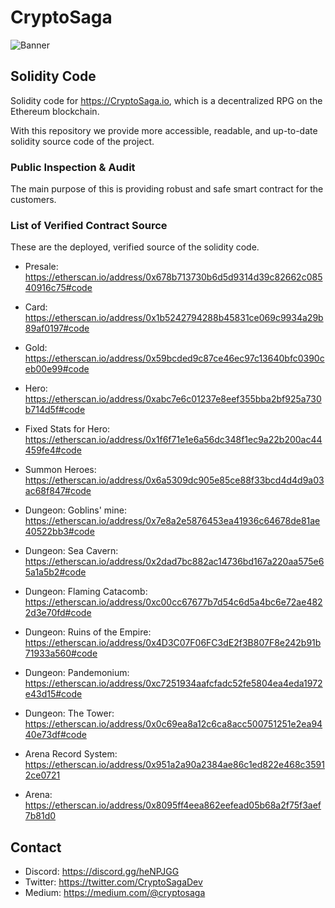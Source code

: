 # CryptoSaga

![Banner](https://cdn-images-1.medium.com/max/800/1*JB01ouLBbrl_tCSrge_FCg.png)

## Solidity Code

Solidity code for https://CryptoSaga.io, which is a decentralized RPG on the Ethereum blockchain.

With this repository we provide more accessible, readable, and up-to-date solidity source code of the project.

### Public Inspection & Audit

The main purpose of this is providing robust and safe smart contract for the customers.

### List of Verified Contract Source
These are the deployed, verified source of the solidity code.

* Presale: https://etherscan.io/address/0x678b713730b6d5d9314d39c82662c08540916c75#code

* Card: https://etherscan.io/address/0x1b5242794288b45831ce069c9934a29b89af0197#code

* Gold: https://etherscan.io/address/0x59bcded9c87ce46ec97c13640bfc0390ceb00e99#code

* Hero: https://etherscan.io/address/0xabc7e6c01237e8eef355bba2bf925a730b714d5f#code

* Fixed Stats for Hero: https://etherscan.io/address/0x1f6f71e1e6a56dc348f1ec9a22b200ac44459fe4#code

* Summon Heroes: https://etherscan.io/address/0x6a5309dc905e85ce88f33bcd4d4d9a03ac68f847#code

* Dungeon: Goblins' mine: https://etherscan.io/address/0x7e8a2e5876453ea41936c64678de81ae40522bb3#code

* Dungeon: Sea Cavern: https://etherscan.io/address/0x2dad7bc882ac14736bd167a220aa575e65a1a5b2#code

* Dungeon: Flaming Catacomb:  https://etherscan.io/address/0xc00cc67677b7d54c6d5a4bc6e72ae4822d3e70fd#code

* Dungeon: Ruins of the Empire:  https://etherscan.io/address/0x4D3C07F06FC3dE2f3B807F8e242b91b71933a560#code

* Dungeon: Pandemonium: https://etherscan.io/address/0xc7251934aafcfadc52fe5804ea4eda1972e43d15#code

* Dungeon: The Tower: https://etherscan.io/address/0x0c69ea8a12c6ca8acc500751251e2ea9440e73df#code

* Arena Record System: https://etherscan.io/address/0x951a2a90a2384ae86c1ed822e468c35912ce0721

* Arena: https://etherscan.io/address/0x8095ff4eea862eefead05b68a2f75f3aef7b81d0

## Contact

* Discord: https://discord.gg/heNPJGG
* Twitter: https://twitter.com/CryptoSagaDev
* Medium: https://medium.com/@cryptosaga
